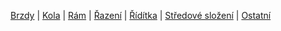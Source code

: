 [Brzdy](./Brzdy.md)   |   [Kola](./Kola.md)   |   [Rám](./Rám.md)   |   [Řazení](./Řazení.md)   |   [Řídítka](./Řídítka.md)   |   [Středové složení](./Střed.md)   |   [Ostatní](./Ostatní.md)
